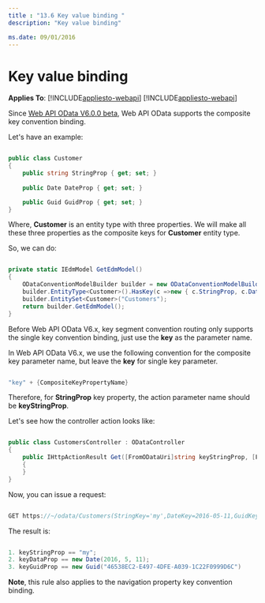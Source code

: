 ```yaml
---
title : "13.6 Key value binding "
description: "Key value binding"

ms.date: 09/01/2016
---
```

# Key value binding
**Applies To**: [!INCLUDE[appliesto-webapi](../includes/appliesto-webapi-v7.md)]
[!INCLUDE[appliesto-webapi](../includes/appliesto-webapi-v6.md)]

Since [Web API OData V6.0.0 beta](https://www.nuget.org/packages/Microsoft.AspNet.OData/6.0.0-beta2), Web API OData supports the composite key convention binding.

Let's have an example:

```C#

public class Customer
{
    public string StringProp { get; set; }
	
    public Date DateProp { get; set; }

    public Guid GuidProp { get; set; }
}

```

Where, **Customer** is an entity type with three properties.
We will make all these three properties as the composite keys for **Customer** entity type.

So, we can do:

```C#

private static IEdmModel GetEdmModel()
{
    ODataConventionModelBuilder builder = new ODataConventionModelBuilder();
    builder.EntityType<Customer>().HasKey(c =>new { c.StringProp, c.DateProp, c.GuidProp});
	builder.EntitySet<Customer>("Customers");
	return builder.GetEdmModel();
}

```	

Before Web API OData V6.x, key segment convention routing only supports the single key convention binding, just use the **key** as the parameter name.

In Web API OData V6.x, we use the following convention for the composite key parameter name, but leave the **key** for single key parameter.

```C#

"key" + {CompositeKeyPropertyName}

```		

Therefore, for **StringProp** key property, the action parameter name should be **keyStringProp**.

Let's see how the controller action looks like:

```C#

public class CustomersController : ODataController
{
    public IHttpActionResult Get([FromODataUri]string keyStringProp, [FromODataUri]Date keyDateProp, [FromODataUri]Guid keyGuidProp)
    {
    }
}

```		

Now, you can issue a request:

```C#

GET https://~/odata/Customers(StringKey='my',DateKey=2016-05-11,GuidKey=46538EC2-E497-4DFE-A039-1C22F0999D6C)

```		

The result is:

```C#

1. keyStringProp == "my";
2. keyDataProp == new Date(2016, 5, 11);
3. keyGuidProp == new Guid("46538EC2-E497-4DFE-A039-1C22F0999D6C")

```

**Note**, this rule also applies to the navigation property key convention binding.
